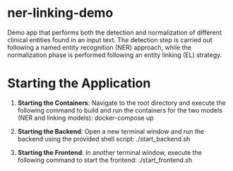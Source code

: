 # ner-linking-demo
Demo app that performs both the detection and normalization of different clinical entities found in an input text. The detection step is carried out following a named entity recognition (NER) approach, while the normalization phase is performed following an entity linking (EL) strategy.

# Starting the Application

1. **Starting the Containers**:
   Navigate to the root directory and execute the following command to build and run the containers for the two models (NER and linking models):
docker-compose up

2. **Starting the Backend**:
Open a new terminal window and run the backend using the provided shell script:
./start_backend.sh


3. **Starting the Frontend**:
In another terminal window, execute the following command to start the frontend:
./start_frontend.sh


   

